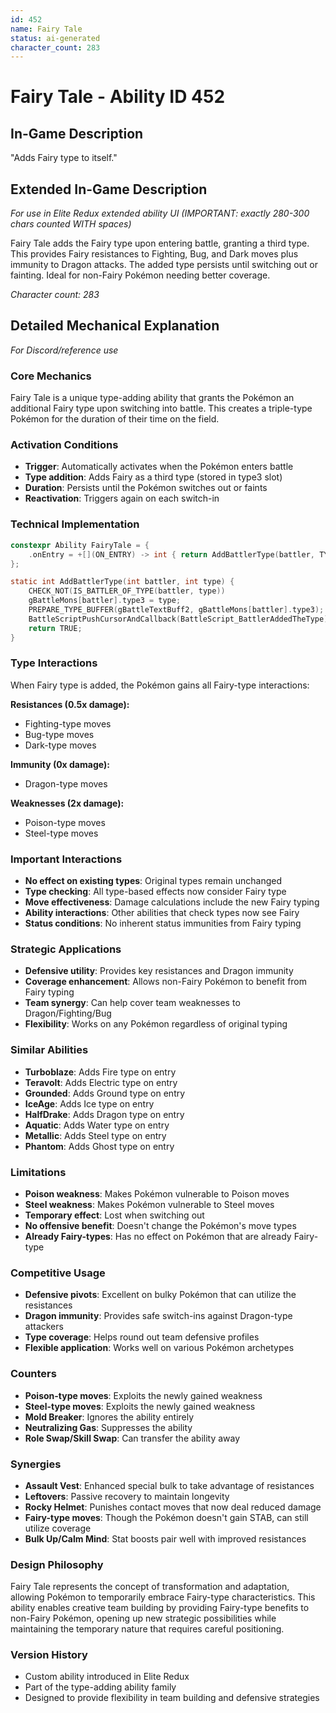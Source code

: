 ```yaml
---
id: 452
name: Fairy Tale
status: ai-generated
character_count: 283
---
```


# Fairy Tale - Ability ID 452

## In-Game Description
"Adds Fairy type to itself."

## Extended In-Game Description
*For use in Elite Redux extended ability UI (IMPORTANT: exactly 280-300 chars counted WITH spaces)*

Fairy Tale adds the Fairy type upon entering battle, granting a third type. This provides Fairy resistances to Fighting, Bug, and Dark moves plus immunity to Dragon attacks. The added type persists until switching out or fainting. Ideal for non-Fairy Pokémon needing better coverage.

*Character count: 283*

## Detailed Mechanical Explanation
*For Discord/reference use*

### Core Mechanics
Fairy Tale is a unique type-adding ability that grants the Pokémon an additional Fairy type upon switching into battle. This creates a triple-type Pokémon for the duration of their time on the field.

### Activation Conditions
- **Trigger**: Automatically activates when the Pokémon enters battle
- **Type addition**: Adds Fairy as a third type (stored in type3 slot)
- **Duration**: Persists until the Pokémon switches out or faints
- **Reactivation**: Triggers again on each switch-in

### Technical Implementation
```c
constexpr Ability FairyTale = {
    .onEntry = +[](ON_ENTRY) -> int { return AddBattlerType(battler, TYPE_FAIRY); },
};

static int AddBattlerType(int battler, int type) {
    CHECK_NOT(IS_BATTLER_OF_TYPE(battler, type))
    gBattleMons[battler].type3 = type;
    PREPARE_TYPE_BUFFER(gBattleTextBuff2, gBattleMons[battler].type3);
    BattleScriptPushCursorAndCallback(BattleScript_BattlerAddedTheType);
    return TRUE;
}
```

### Type Interactions
When Fairy type is added, the Pokémon gains all Fairy-type interactions:

**Resistances (0.5x damage):**
- Fighting-type moves
- Bug-type moves  
- Dark-type moves

**Immunity (0x damage):**
- Dragon-type moves

**Weaknesses (2x damage):**
- Poison-type moves
- Steel-type moves

### Important Interactions
- **No effect on existing types**: Original types remain unchanged
- **Type checking**: All type-based effects now consider Fairy type
- **Move effectiveness**: Damage calculations include the new Fairy typing
- **Ability interactions**: Other abilities that check types now see Fairy
- **Status conditions**: No inherent status immunities from Fairy typing

### Strategic Applications
- **Defensive utility**: Provides key resistances and Dragon immunity
- **Coverage enhancement**: Allows non-Fairy Pokémon to benefit from Fairy typing
- **Team synergy**: Can help cover team weaknesses to Dragon/Fighting/Bug
- **Flexibility**: Works on any Pokémon regardless of original typing

### Similar Abilities
- **Turboblaze**: Adds Fire type on entry
- **Teravolt**: Adds Electric type on entry
- **Grounded**: Adds Ground type on entry
- **IceAge**: Adds Ice type on entry
- **HalfDrake**: Adds Dragon type on entry
- **Aquatic**: Adds Water type on entry
- **Metallic**: Adds Steel type on entry
- **Phantom**: Adds Ghost type on entry

### Limitations
- **Poison weakness**: Makes Pokémon vulnerable to Poison moves
- **Steel weakness**: Makes Pokémon vulnerable to Steel moves
- **Temporary effect**: Lost when switching out
- **No offensive benefit**: Doesn't change the Pokémon's move types
- **Already Fairy-types**: Has no effect on Pokémon that are already Fairy-type

### Competitive Usage
- **Defensive pivots**: Excellent on bulky Pokémon that can utilize the resistances
- **Dragon immunity**: Provides safe switch-ins against Dragon-type attackers
- **Type coverage**: Helps round out team defensive profiles
- **Flexible application**: Works well on various Pokémon archetypes

### Counters
- **Poison-type moves**: Exploits the newly gained weakness
- **Steel-type moves**: Exploits the newly gained weakness
- **Mold Breaker**: Ignores the ability entirely
- **Neutralizing Gas**: Suppresses the ability
- **Role Swap/Skill Swap**: Can transfer the ability away

### Synergies
- **Assault Vest**: Enhanced special bulk to take advantage of resistances
- **Leftovers**: Passive recovery to maintain longevity
- **Rocky Helmet**: Punishes contact moves that now deal reduced damage
- **Fairy-type moves**: Though the Pokémon doesn't gain STAB, can still utilize coverage
- **Bulk Up/Calm Mind**: Stat boosts pair well with improved resistances

### Design Philosophy
Fairy Tale represents the concept of transformation and adaptation, allowing Pokémon to temporarily embrace Fairy-type characteristics. This ability enables creative team building by providing Fairy-type benefits to non-Fairy Pokémon, opening up new strategic possibilities while maintaining the temporary nature that requires careful positioning.

### Version History
- Custom ability introduced in Elite Redux
- Part of the type-adding ability family
- Designed to provide flexibility in team building and defensive strategies